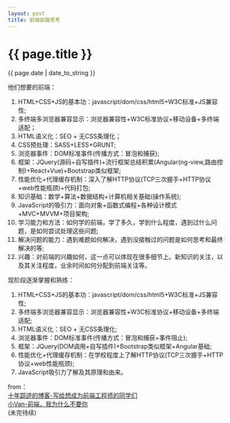 ```yaml
---
layout: post
title: 前端前路思考
---
```


{{ page.title }}
================
<p class="meta">{{ page.date | date_to_string }}</p>

他们想要的前端：     

1.  HTML+CSS+JS的基本功：javascript/dom/css/html5+W3C标准+JS兼容性;
2.  多终端多浏览器兼容显示：浏览器兼容性+W3C标准协议+移动设备+多终端适配；
3.  HTML语义化：SEO + 无CSS条理化；
4.  CSS预处理：SASS+LESS+GRUNT;
5.  浏览器事件：DOM标准事件(传播方式：冒泡和捕获);
6.  框架：JQuery(源码+自写插件)+流行框架总结积累(Angular(ng-view,路由控制)+React+Vue)+Bootstrap类似框架;
7.  性能优化+代理缓存机制：深入了解HTTP协议(TCP三次握手+HTTP协议+web性能瓶颈)+代码打包;
8.  知识基础：数学+算法+数据结构+计算机相关基础(操作系统);
9.  JavaScript的吸引力：面向对象+函数式编程+各种设计模式+MVC+MVVM+项目架构;
10.  学习能力和方法：如何学的前端，学了多久，学到什么程度，遇到过什么问题，是如何尝试处理这些问题;
11.  解决问题的能力：遇到难题如何解决，遇到没接触过的问题是如何思考和最终解决的等;
12.  兴趣：对前端的兴趣如何，这一点可以体现在很多细节上。新知识的关注，以及其关注程度，业余时间如何分配到前端关注等。


现阶段逐渐掌握和熟练：

1.  HTML+CSS+JS的基本功：javascript/dom/css/html5+W3C标准+JS兼容性;
2.  多终端多浏览器兼容显示：浏览器兼容性+W3C标准协议+移动设备+多终端适配;
3.  HTML语义化：SEO + 无CSS条理化;
4.  浏览器事件：DOM标准事件(传播方式：冒泡和捕获+事件阻止);
5.  框架：JQuery(DOM调用+自写插件)+Bootstrap类似框架+Angular基础;
6.  性能优化+代理缓存机制：在学校程度上了解HTTP协议(TCP三次握手+HTTP协议+web性能瓶颈);
7.  JavaScript吸引力了解及其原理和由来。


from：     
[十年踪迹的博客-写给想成为前端工程师的同学们](https://www.h5jun.com/post/to-be-a-good-frontend-engineer.html)       
[小Van-前端，我为什么不要你](http://www.cnblogs.com/vans/p/4550356.html)     
(未完待续)